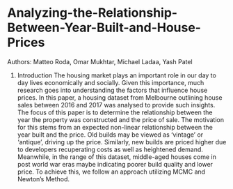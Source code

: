 # Analyzing-the-Relationship-Between-Year-Built-and-House-Prices

Authors: Matteo Roda, Omar Mukhtar, Michael Ladaa, Yash Patel

1) Introduction
The housing market plays an important role in our day to day lives economically and socially. Given
this importance, much research goes into understanding the factors that influence house prices. In this
paper, a housing dataset from Melbourne outlining house sales between 2016 and 2017 was analysed
to provide such insights. The focus of this paper is to determine the relationship between the year
the property was constructed and the price of sale. The motivation for this stems from an expected
non-linear relationship between the year built and the price. Old builds may be viewed as ‘vintage’ or
‘antique’, driving up the price. Similarly, new builds are priced higher due to developers recuperating
costs as well as heightened demand. Meanwhile, in the range of this dataset, middle-aged houses come
in post world war eras maybe indicating poorer build quality and lower price. To achieve this, we
follow an approach utilizing MCMC and Newton’s Method.
